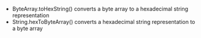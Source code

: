 - ByteArray.toHexString() converts a byte array to a hexadecimal string representation
- String.hexToByteArray() converts a hexadecimal string representation to a byte array